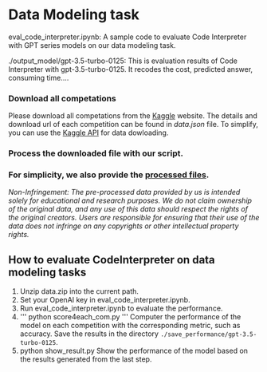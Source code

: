 # Data Modeling task


eval_code_interpreter.ipynb: A sample code to evaluate 
Code Interpreter with GPT series models on our data modeling task.

./output_model/gpt-3.5-turbo-0125: This is evaluation results of Code
Interpreter with gpt-3.5-turbo-0125. It recodes the cost, 
predicted answer, consuming time....


### Download all competations
Please download all competations from the 
[Kaggle](https://www.kaggle.com/competitions) website.
 The details and download url of each competition can be found in *data.json*
file.
To simplify, you can use the [Kaggle API](https://www.kaggle.com/docs/api) for data dowloading.


### Process the downloaded file with our script.


### For simplicity, we also provide the [processed files](https://drive.google.com/drive/folders/19t04HBiM--Ecz9D8Outpz_VW2nJcK8eP?usp=drive_link).


*Non-Infringement: The pre-processed data provided by us is intended solely for educational and research purposes. We do not claim ownership of the original data, and any use of this data should respect the rights of the original creators. Users are responsible for ensuring that their use of the data does not infringe on any copyrights or other intellectual property rights.*



## How to evaluate CodeInterpreter on data modeling tasks
1. Unzip data.zip into the current path.
3. Set your OpenAI key in eval_code_interpreter.ipynb.
4. Run eval_code_interpreter.ipynb to evaluate the performance.
5. '''
   python score4each_com.py
   '''
    Computer the performance of the model on each competition with the corresponding metric, such as accuracy. Save the results in the directory `./save_performance/gpt-3.5-turbo-0125`.
7. python show_result.py
   Show the performance of the model based on the results generated from the last step.
